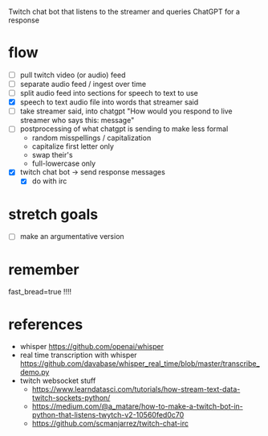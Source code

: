 Twitch chat bot that listens to the streamer and queries ChatGPT for a response

# flow
- [ ] pull twitch video (or audio) feed
- [ ] separate audio feed / ingest over time
- [ ] split audio feed into sections for speech to text to use
- [x] speech to text audio file into words that streamer said
- [ ] take streamer said, into chatgpt "How would you respond to live streamer who says this: message"
- [ ] postprocessing of what chatgpt is sending to make less formal
  - random misspellings / capitalization
  - capitalize first letter only
  - swap their's
  - full-lowercase only
- [x] twitch chat bot -> send response messages
  - [x] do with irc

# stretch goals
- [ ] make an argumentative version

# remember
fast_bread=true !!!!

# references
- whisper https://github.com/openai/whisper  
- real time transcription with whisper https://github.com/davabase/whisper_real_time/blob/master/transcribe_demo.py
- twitch websocket stuff
    - https://www.learndatasci.com/tutorials/how-stream-text-data-twitch-sockets-python/
    - https://medium.com/@a_matare/how-to-make-a-twitch-bot-in-python-that-listens-twytch-v2-10560fed0c70
    - https://github.com/scmanjarrez/twitch-chat-irc